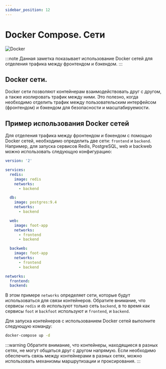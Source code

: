 ```yaml
---
sidebar_position: 12
---
```


# Docker Compose. Сети

![Docker](https://img.shields.io/badge/docker-%230db7ed.svg?style=for-the-badge&logo=docker&logoColor=white)

:::note
Данная заметка показывает использование Docker сетей для отделения трафика между фронтендом и бэкендом.
:::

## Docker сети.

Docker сети позволяют контейнерам взаимодействовать друг с другом, а также изолировать трафик между ними. Это полезно, когда необходимо отделить трафик между пользовательским интерфейсом (фронтендом) и бэкендом для безопасности и масштабируемости.

## Пример использования Docker сетей

Для отделения трафика между фронтендом и бэкендом с помощью Docker сетей, необходимо определить две сети: `frontend` и `backend`. Например, для запуска сервисов Redis, PostgreSQL, web и backweb можно использовать следующую конфигурацию:

```yaml
version: '2'

services:
  redis:
    image: redis
    networks:
      - backend

  db:
    image: postgres:9.4
    networks:
      - backend

  web:
    image: foot-app
    networks:
      - frontend
      - backend

  backweb:
    image: foot-app
    networks:
      - frontend
      - backend

networks:
  frontend:
  backend:
```

В этом примере `networks` определяет сети, которые будут использоваться для связи контейнеров. Обратите внимание, что сервисы `redis` и `db` используют только сеть `backend`, в то время как сервисы `foot` и `backfoot` используют и `frontend`, и `backend`.

Для запуска контейнеров с использованием Docker сетей выполните следующую команду:

```bash
docker-compose up -d
```
:::warning
Обратите внимание, что контейнеры, находящиеся в разных сетях, не могут общаться друг с другом напрямую. Если необходимо обеспечить связь между контейнерами в разных сетях, можно использовать механизмы маршрутизации и проксирования.
:::